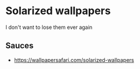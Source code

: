 # Solarized wallpapers
I don't want to lose them ever again
## Sauces
- https://wallpapersafari.com/solarized-wallpapers

